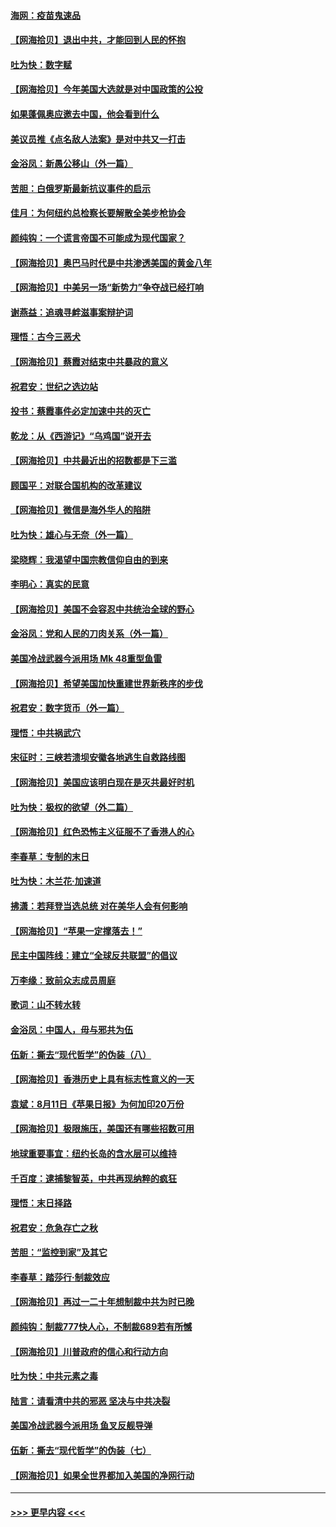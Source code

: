 #### [海网：疫苗鬼速品](../pages/nsc993/n12354438.md?t=08250602) 
#### [【网海拾贝】退出中共，才能回到人民的怀抱](../pages/nsc993/n12352634.md?t=08250602) 
#### [吐为快：数字赋](../pages/nsc993/n12352317.md?t=08250602) 
#### [【网海拾贝】今年美国大选就是对中国政策的公投](../pages/nsc993/n12350973.md?t=08250602) 
#### [如果蓬佩奥应邀去中国，他会看到什么](../pages/nsc993/n12350945.md?t=08250602) 
#### [美议员推《点名敌人法案》是对中共又一打击](../pages/nsc993/n12350765.md?t=08250602) 
#### [金浴凤：新愚公移山（外一篇）](../pages/nsc993/n12350253.md?t=08250602) 
#### [苦胆：白俄罗斯最新抗议事件的启示](../pages/nsc993/n12349989.md?t=08250602) 
#### [佳月：为何纽约总检察长要解散全美步枪协会](../pages/nsc993/n12349939.md?t=08250602) 
#### [颜纯钩：一个谎言帝国不可能成为现代国家？](../pages/nsc993/n12349898.md?t=08250602) 
#### [【网海拾贝】奥巴马时代是中共渗透美国的黄金八年](../pages/nsc993/n12349284.md?t=08250602) 
#### [【网海拾贝】中美另一场“新势力”争夺战已经打响](../pages/nsc993/n12346998.md?t=08250602) 
#### [谢燕益：追魂寻衅滋事案辩护词](../pages/nsc993/n12346892.md?t=08250602) 
#### [理悟：古今三恶犬](../pages/nsc993/n12345190.md?t=08250602) 
#### [【网海拾贝】蔡霞对结束中共暴政的意义](../pages/nsc993/n12344263.md?t=08250602) 
#### [祝君安：世纪之选边站](../pages/nsc993/n12342382.md?t=08250602) 
#### [投书：蔡霞事件必定加速中共的灭亡](../pages/nsc993/n12341881.md?t=08250602) 
#### [乾龙：从《西游记》“乌鸡国”说开去](../pages/nsc993/n12341690.md?t=08250602) 
#### [【网海拾贝】中共最近出的招数都是下三滥](../pages/nsc993/n12341593.md?t=08250602) 
#### [顾国平：对联合国机构的改革建议](../pages/nsc993/n12339928.md?t=08250602) 
#### [【网海拾贝】微信是海外华人的陷阱](../pages/nsc993/n12338868.md?t=08250602) 
#### [吐为快：雄心与无奈（外一篇）](../pages/nsc993/n12338132.md?t=08250602) 
#### [梁晓辉：我渴望中国宗教信仰自由的到来](../pages/nsc993/n12336657.md?t=08250602) 
#### [李明心：真实的民意](../pages/nsc993/n12336089.md?t=08250602) 
#### [【网海拾贝】美国不会容忍中共统治全球的野心](../pages/nsc993/n12336063.md?t=08250602) 
#### [金浴凤：党和人民的刀肉关系（外一篇）](../pages/nsc993/n12335834.md?t=08250602) 
#### [美国冷战武器今派用场 Mk 48重型鱼雷](../pages/nsc993/n12335354.md?t=08250602) 
#### [【网海拾贝】希望美国加快重建世界新秩序的步伐](../pages/nsc993/n12334224.md?t=08250602) 
#### [祝君安：数字货币（外一篇）](../pages/nsc993/n12334186.md?t=08250602) 
#### [理悟：中共祸武穴](../pages/nsc993/n12333962.md?t=08250602) 
#### [宋征时：三峡若溃坝安徽各地逃生自救路线图](../pages/nsc993/n12332450.md?t=08250602) 
#### [【网海拾贝】美国应该明白现在是灭共最好时机](../pages/nsc993/n12332313.md?t=08250602) 
#### [吐为快：极权的欲望（外二篇）](../pages/nsc993/n12332089.md?t=08250602) 
#### [【网海拾贝】红色恐怖主义征服不了香港人的心](../pages/nsc993/n12329296.md?t=08250602) 
#### [李春草：专制的末日](../pages/nsc993/n12329079.md?t=08250602) 
#### [吐为快：木兰花‧加速道](../pages/nsc993/n12327366.md?t=08250602) 
#### [拂潇：若拜登当选总统 对在美华人会有何影响](../pages/nsc993/n12295996.md?t=08250602) 
#### [【网海拾贝】“苹果一定撑落去！”](../pages/nsc993/n12326784.md?t=08250602) 
#### [民主中国阵线：建立“全球反共联盟”的倡议](../pages/nsc993/n12324177.md?t=08250602) 
#### [万李缘：致前众志成员周庭](../pages/nsc993/n12324635.md?t=08250602) 
#### [歌词：山不转水转](../pages/nsc993/n12324599.md?t=08250602) 
#### [金浴凤：中国人，毋与邪共为伍](../pages/nsc993/n12324257.md?t=08250602) 
#### [伍新：撕去“现代哲学”的伪装（八）](../pages/nsc993/n12324188.md?t=08250602) 
#### [【网海拾贝】香港历史上具有标志性意义的一天](../pages/nsc993/n12324021.md?t=08250602) 
#### [袁斌：8月11日《苹果日报》为何加印20万份](../pages/nsc993/n12323955.md?t=08250602) 
#### [【网海拾贝】极限施压，美国还有哪些招数可用](../pages/nsc993/n12322512.md?t=08250602) 
#### [地球重要事宜：纽约长岛的含水层可以维持](../pages/nsc993/n12321844.md?t=08250602) 
#### [千百度：逮捕黎智英，中共再现纳粹的疯狂](../pages/nsc993/n12321777.md?t=08250602) 
#### [理悟：末日择路](../pages/nsc993/n12320812.md?t=08250602) 
#### [祝君安：危急存亡之秋](../pages/nsc993/n12320795.md?t=08250602) 
#### [苦胆：“监控到家”及其它](../pages/nsc993/n12320751.md?t=08250602) 
#### [李春草：踏莎行·制裁效应](../pages/nsc993/n12318290.md?t=08250602) 
#### [【网海拾贝】再过一二十年想制裁中共为时已晚](../pages/nsc993/n12318195.md?t=08250602) 
#### [颜纯钩：制裁777快人心，不制裁689若有所憾](../pages/nsc993/n12316912.md?t=08250602) 
#### [【网海拾贝】川普政府的信心和行动方向](../pages/nsc993/n12316673.md?t=08250602) 
#### [吐为快：中共元素之毒](../pages/nsc993/n12316547.md?t=08250602) 
#### [陆言：请看清中共的邪恶 坚决与中共决裂](../pages/nsc993/n12315784.md?t=08250602) 
#### [美国冷战武器今派用场 鱼叉反舰导弹](../pages/nsc993/n12316258.md?t=08250602) 
#### [伍新：撕去“现代哲学”的伪装（七）](../pages/nsc993/n12315846.md?t=08250602) 
#### [【网海拾贝】如果全世界都加入美国的净网行动](../pages/nsc993/n12315588.md?t=08250602) 

----
#### [ >>> 更早内容 <<< ](../indexes/nsc993-earlier.md)
